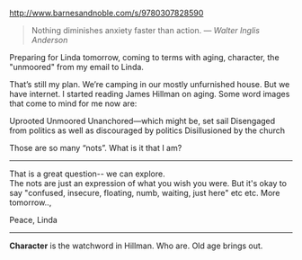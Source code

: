 http://www.barnesandnoble.com/s/9780307828590

> Nothing diminishes anxiety faster than action.
> — <cite>Walter Inglis Anderson</cite>

Preparing for Linda tomorrow, coming to terms with aging, character, the "unmoored" from my email to Linda.

That’s still my plan. We’re camping in our mostly unfurnished house. But we have internet. I started reading James Hillman on aging. Some word images that come to mind for me now are:

Uprooted
Unmoored
Unanchored—which might be, set sail
Disengaged from politics as well as discouraged by politics
Disillusioned by the church

Those are so many “nots”. What is it that I am?

---
That is a great question-- we can explore.  
The nots are just an expression of what you wish you were.  But it's okay to say "confused, insecure, floating, numb, waiting, just here" etc etc.  More tomorrow..,

Peace,
Linda

---
**Character** is the watchword in Hillman. Who are. Old age brings out.
